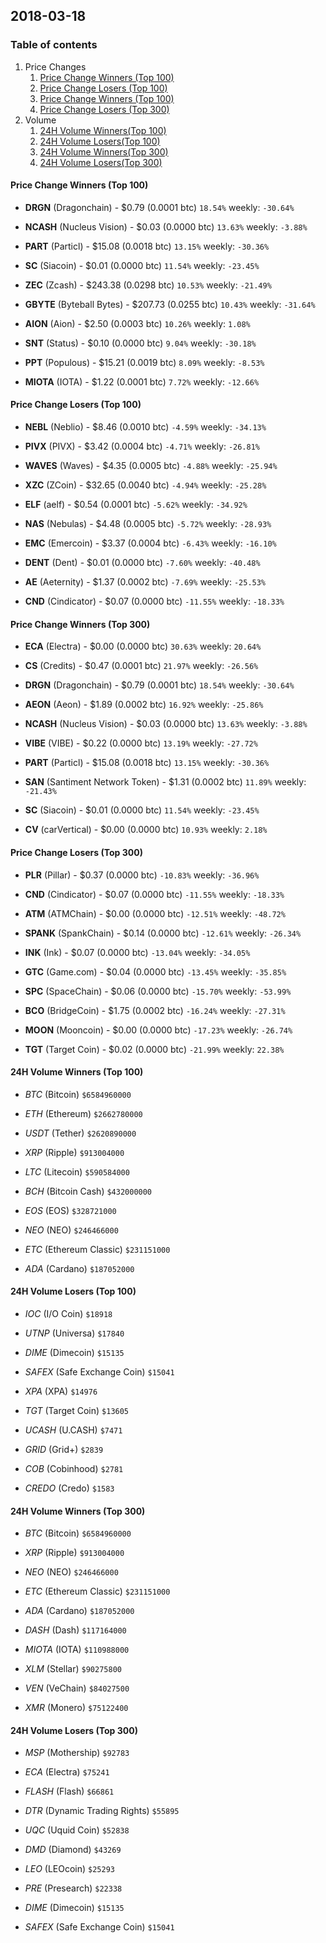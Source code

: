 ## 2018-03-18
### Table of contents
1. Price Changes
	1. [Price Change Winners (Top 100)](#price-change-winners-top-100)
	2. [Price Change Losers (Top 100)](#price-change-losers-top-100)
	1. [Price Change Winners (Top 100)](#price-change-winners-top-300)
	2. [Price Change Losers (Top 300)](#price-change-losers-top-300)
2. Volume
	1. [24H Volume Winners(Top 100)](#24h-volume-winners-top-100)
	2. [24H Volume Losers(Top 100)](#24h-volume-losers-top-100)
	1. [24H Volume Winners(Top 300)](#24h-volume-winners-top-300)
	2. [24H Volume Losers(Top 300)](#24h-volume-losers-top-300)

#### Price Change Winners (Top 100)
* **DRGN** (Dragonchain) - $0.79 (0.0001 btc) `18.54%` weekly: `-30.64%`

* **NCASH** (Nucleus Vision) - $0.03 (0.0000 btc) `13.63%` weekly: `-3.88%`

* **PART** (Particl) - $15.08 (0.0018 btc) `13.15%` weekly: `-30.36%`

* **SC** (Siacoin) - $0.01 (0.0000 btc) `11.54%` weekly: `-23.45%`

* **ZEC** (Zcash) - $243.38 (0.0298 btc) `10.53%` weekly: `-21.49%`

* **GBYTE** (Byteball Bytes) - $207.73 (0.0255 btc) `10.43%` weekly: `-31.64%`

* **AION** (Aion) - $2.50 (0.0003 btc) `10.26%` weekly: `1.08%`

* **SNT** (Status) - $0.10 (0.0000 btc) `9.04%` weekly: `-30.18%`

* **PPT** (Populous) - $15.21 (0.0019 btc) `8.09%` weekly: `-8.53%`

* **MIOTA** (IOTA) - $1.22 (0.0001 btc) `7.72%` weekly: `-12.66%`


#### Price Change Losers (Top 100)
* **NEBL** (Neblio) - $8.46 (0.0010 btc) `-4.59%` weekly: `-34.13%`

* **PIVX** (PIVX) - $3.42 (0.0004 btc) `-4.71%` weekly: `-26.81%`

* **WAVES** (Waves) - $4.35 (0.0005 btc) `-4.88%` weekly: `-25.94%`

* **XZC** (ZCoin) - $32.65 (0.0040 btc) `-4.94%` weekly: `-25.28%`

* **ELF** (aelf) - $0.54 (0.0001 btc) `-5.62%` weekly: `-34.92%`

* **NAS** (Nebulas) - $4.48 (0.0005 btc) `-5.72%` weekly: `-28.93%`

* **EMC** (Emercoin) - $3.37 (0.0004 btc) `-6.43%` weekly: `-16.10%`

* **DENT** (Dent) - $0.01 (0.0000 btc) `-7.60%` weekly: `-40.48%`

* **AE** (Aeternity) - $1.37 (0.0002 btc) `-7.69%` weekly: `-25.53%`

* **CND** (Cindicator) - $0.07 (0.0000 btc) `-11.55%` weekly: `-18.33%`


#### Price Change Winners (Top 300)
* **ECA** (Electra) - $0.00 (0.0000 btc) `30.63%` weekly: `20.64%`

* **CS** (Credits) - $0.47 (0.0001 btc) `21.97%` weekly: `-26.56%`

* **DRGN** (Dragonchain) - $0.79 (0.0001 btc) `18.54%` weekly: `-30.64%`

* **AEON** (Aeon) - $1.89 (0.0002 btc) `16.92%` weekly: `-25.86%`

* **NCASH** (Nucleus Vision) - $0.03 (0.0000 btc) `13.63%` weekly: `-3.88%`

* **VIBE** (VIBE) - $0.22 (0.0000 btc) `13.19%` weekly: `-27.72%`

* **PART** (Particl) - $15.08 (0.0018 btc) `13.15%` weekly: `-30.36%`

* **SAN** (Santiment Network Token) - $1.31 (0.0002 btc) `11.89%` weekly: `-21.43%`

* **SC** (Siacoin) - $0.01 (0.0000 btc) `11.54%` weekly: `-23.45%`

* **CV** (carVertical) - $0.00 (0.0000 btc) `10.93%` weekly: `2.18%`


#### Price Change Losers (Top 300)
* **PLR** (Pillar) - $0.37 (0.0000 btc) `-10.83%` weekly: `-36.96%`

* **CND** (Cindicator) - $0.07 (0.0000 btc) `-11.55%` weekly: `-18.33%`

* **ATM** (ATMChain) - $0.00 (0.0000 btc) `-12.51%` weekly: `-48.72%`

* **SPANK** (SpankChain) - $0.14 (0.0000 btc) `-12.61%` weekly: `-26.34%`

* **INK** (Ink) - $0.07 (0.0000 btc) `-13.04%` weekly: `-34.05%`

* **GTC** (Game.com) - $0.04 (0.0000 btc) `-13.45%` weekly: `-35.85%`

* **SPC** (SpaceChain) - $0.06 (0.0000 btc) `-15.70%` weekly: `-53.99%`

* **BCO** (BridgeCoin) - $1.75 (0.0002 btc) `-16.24%` weekly: `-27.31%`

* **MOON** (Mooncoin) - $0.00 (0.0000 btc) `-17.23%` weekly: `-26.74%`

* **TGT** (Target Coin) - $0.02 (0.0000 btc) `-21.99%` weekly: `22.38%`


#### 24H Volume Winners (Top 100)
* *BTC* (Bitcoin) `$6584960000`

* *ETH* (Ethereum) `$2662780000`

* *USDT* (Tether) `$2620890000`

* *XRP* (Ripple) `$913004000`

* *LTC* (Litecoin) `$590584000`

* *BCH* (Bitcoin Cash) `$432000000`

* *EOS* (EOS) `$328721000`

* *NEO* (NEO) `$246466000`

* *ETC* (Ethereum Classic) `$231151000`

* *ADA* (Cardano) `$187052000`


#### 24H Volume Losers (Top 100)
* *IOC* (I/O Coin) `$18918`

* *UTNP* (Universa) `$17840`

* *DIME* (Dimecoin) `$15135`

* *SAFEX* (Safe Exchange Coin) `$15041`

* *XPA* (XPA) `$14976`

* *TGT* (Target Coin) `$13605`

* *UCASH* (U.CASH) `$7471`

* *GRID* (Grid+) `$2839`

* *COB* (Cobinhood) `$2781`

* *CREDO* (Credo) `$1583`


#### 24H Volume Winners (Top 300)
* *BTC* (Bitcoin) `$6584960000`

* *XRP* (Ripple) `$913004000`

* *NEO* (NEO) `$246466000`

* *ETC* (Ethereum Classic) `$231151000`

* *ADA* (Cardano) `$187052000`

* *DASH* (Dash) `$117164000`

* *MIOTA* (IOTA) `$110988000`

* *XLM* (Stellar) `$90275800`

* *VEN* (VeChain) `$84027500`

* *XMR* (Monero) `$75122400`


#### 24H Volume Losers (Top 300)
* *MSP* (Mothership) `$92783`

* *ECA* (Electra) `$75241`

* *FLASH* (Flash) `$66861`

* *DTR* (Dynamic Trading Rights) `$55895`

* *UQC* (Uquid Coin) `$52838`

* *DMD* (Diamond) `$43269`

* *LEO* (LEOcoin) `$25293`

* *PRE* (Presearch) `$22338`

* *DIME* (Dimecoin) `$15135`

* *SAFEX* (Safe Exchange Coin) `$15041`

